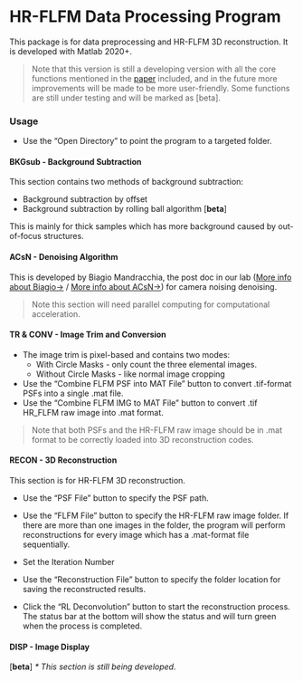 # HR-FLFM Data Processing Program

This package is for data preprocessing and HR-FLFM 3D reconstruction. It is developed with Matlab 2020+.

> Note that this version is still a developing version with all the core functions mentioned in the [paper](https://doi.org/10.1364/OPTICA.419236) included, and in the future more improvements will be made to be more user-friendly. Some functions are still under testing and will be marked as [beta].

### Usage

* Use the “Open Directory” to point the program to a targeted folder.

#### BKGsub - Background Subtraction

This section contains two methods of background subtraction:

-  Background subtraction by offset
-  Background subtraction by rolling ball algorithm [**beta**]

This is mainly for thick samples which has more background caused by out-of-focus structures.

#### ACsN - Denoising Algorithm

This is developed by Biagio Mandracchia, the post doc in our lab ([More info about Biagio->](https://github.com/bmandracchia) / [More info about ACsN->](https://doi.org/10.1038/s41467-019-13841-8)) for camera noising denoising.

> Note this section will need parallel computing for computational acceleration.

#### TR & CONV - Image Trim and Conversion

* The image trim is pixel-based and contains two modes:
  * With Circle Masks - only count the three elemental images.
  * Without Circle Masks - like normal image cropping
* Use the “Combine FLFM PSF into MAT File” button to convert .tif-format PSFs into a single .mat file.
* Use the “Combine FLFM IMG to MAT File” button to convert .tif HR_FLFM raw image into .mat format.

> Note that both PSFs and the HR-FLFM raw image should be in .mat format to be correctly loaded into 3D reconstruction codes.

#### RECON - 3D Reconstruction

This section is for HR-FLFM 3D reconstruction.

- Use the “PSF File” button to specify the PSF path.

- Use the “FLFM File” button to specify the HR-FLFM raw image folder. If there are more than one images in the folder, the program will perform reconstructions for every image which has a .mat-format file sequentially.
- Set the Iteration Number
- Use the “Reconstruction File” button to specify the folder location for saving the reconstructed results.
- Click the “RL Deconvolution” button to start the reconstruction process. The status bar at the bottom will show the status and will turn green when the process is completed.

#### DISP - Image Display

[**beta**] *\* This section is still being developed.*
